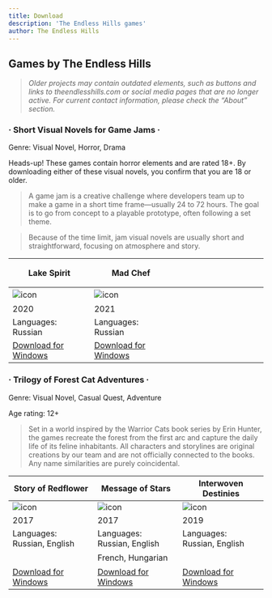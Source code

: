 ```yaml
---
title: Download
description: 'The Endless Hills games'
author: The Endless Hills
---
```

## Games by The Endless Hills

>*Older projects may contain outdated elements, such as buttons and links to theendlesshills.com or social media pages that are no longer active. For current contact information, please check the “About” section.*

### · Short Visual Novels for Game Jams ·

Genre: Visual Novel, Horror, Drama

Heads-up! These games contain horror elements and are rated 18+.
By downloading either of these visual novels, you confirm that you are 18 or older.

>A game jam is a creative challenge where developers team up to make a game in a short time frame—usually 24 to 72 hours. The goal is to go from concept to a playable prototype, often following a set theme.

>Because of the time limit, jam visual novels are usually short and straightforward, focusing on atmosphere and story.

Lake Spirit | Mad Chef | ㅤ   ㅤ   ㅤ   ㅤ   ㅤ   ㅤ   ㅤ   ㅤ   ㅤ   ㅤ   ㅤ   ㅤ   ㅤ   
-- | -- | -- 
![icon](/game_icons/lake_pic.png) | ![icon](/game_icons/chef_pic.png)  | ㅤ 
2020 | 2021 | 
Languages: Russian | Languages: Russian  |  ㅤ  
<a href="https://drive.google.com/file/d/1NH5yn-cMJ3nYNK2kSWWBLNuKaaFBNGsx/view?usp=sharing" target="_blank">Download for Windows</a> | <a href="https://drive.google.com/file/d/1wMhBx_Qmw_RS8oGP0ghr3YTEaqJ2LepC/view?usp=sharing" target="_blank">Download for Windows</a>  |  ㅤ ㅤ  



### · Trilogy of Forest Cat Adventures ·

Genre: Visual Novel, Casual Quest, Adventure

Age rating: 12+

>Set in a world inspired by the Warrior Cats book series by Erin Hunter, the games recreate the forest from the first arc and capture the daily life of its feline inhabitants. All characters and storylines are original creations by our team and are not officially connected to the books. Any name similarities are purely coincidental.


Story of Redflower | Message of Stars  | Interwoven Destinies 
-- | -- | --
![icon](/game_icons/redflower_pic.png) | ![icon](/game_icons/message_pic.png) | ![icon](/game_icons/interwoven_pic.png)
2017 | 2017 | 2019
Languages: Russian, English | Languages: Russian, English | Languages: Russian, English
ㅤ | French, Hungarian | ㅤ
<a href="https://drive.google.com/file/d/1OWsmHgMCxCcn5CLf2ZOiG_cXPCDcqdYU/view?usp=drive_link" target="_blank">Download for Windows</a> | <a href="https://drive.google.com/file/d/1co60HimJFH-EWxowXje-Z6SLNzoOrGAb/view?usp=sharing" target="_blank">Download for Windows</a> |  <a href="https://drive.google.com/file/d/1BI0EBgRY5fN0AO7RK-up5qov02MRhJzf/view?usp=sharing" target="_blank">Download for Windows</a>
